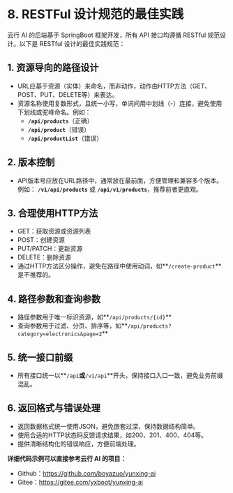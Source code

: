 # 8. RESTFul 设计规范的最佳实践

云行 AI 的后端基于 SpringBoot 框架开发，所有 API 接口均遵循 RESTful 规范设计。以下是 RESTful 设计的最佳实践规范：

## **1. 资源导向的路径设计**
-   URL应基于资源（实体）来命名，而非动作，动作由HTTP方法（GET、POST、PUT、DELETE等）来表达。
-   资源名称使用复数形式，且统一小写，单词间用中划线（-）连接，避免使用下划线或驼峰命名。例如：
    -   **`/api/products`**（正确）
    -   **`/api/product`**（错误）
    -   **`/api/productList`**（错误）

## **2. 版本控制**
- API版本号应放在URL路径中，通常放在最前面，方便管理和兼容多个版本。例如： **`/v1/api/products`** 或 **`/api/v1/products`**，推荐前者更直观。

## **3. 合理使用HTTP方法**
-   GET：获取资源或资源列表
-   POST：创建资源
-   PUT/PATCH：更新资源
-   DELETE：删除资源
-   通过HTTP方法区分操作，避免在路径中使用动词，如**`/create-product`**是不推荐的。

## **4. 路径参数和查询参数**
-   路径参数用于唯一标识资源，如**`/api/products/{id}`**
-   查询参数用于过滤、分页、排序等，如**`/api/products?category=electronics&page=2`**

## **5. 统一接口前缀**
-   所有接口统一以**`/api`**或**`/v1/api`**开头，保持接口入口一致，避免业务前缀混乱。

## **6. 返回格式与错误处理**
-   返回数据格式统一使用JSON，避免嵌套过深，保持数据结构简单。
-   使用合适的HTTP状态码反馈请求结果，如200、201、400、404等。
-   提供清晰结构化的错误响应，方便前端处理。


**详细代码示例可以直接参考云行 AI 的项目：**
- Github：<https://github.com/boyazuo/yunxing-ai>
- Gitee：<https://gitee.com/yxboot/yunxing-ai>